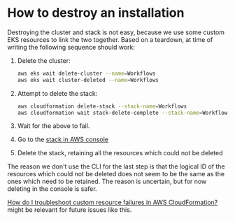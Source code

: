# How to destroy an installation

Destroying the cluster and stack is not easy, because we use some custom EKS resources to link the two together. Based on a teardown, at time of writing the following sequence should work:

1. Delete the cluster:

   ```bash
   aws eks wait delete-cluster --name=Workflows
   aws eks wait cluster-deleted --name=Workflows
   ```

1. Attempt to delete the stack:

   ```bash
   aws cloudformation delete-stack --stack-name=Workflows
   aws cloudformation wait stack-delete-complete --stack-name=Workflows
   ```

1. Wait for the above to fail.
1. Go to the [stack in AWS console](https://ap-southeast-2.console.aws.amazon.com/cloudformation/home?region=ap-southeast-2#/stacks/?filteringText=Workflows&filteringStatus=active&viewNested=true)
1. Delete the stack, retaining all the resources which could not be deleted

The reason we don't use the CLI for the last step is that the logical ID of the resources which could not be deleted does not seem to be the same as the ones which need to be retained. The reason is uncertain, but for now deleting in the console is safer.

[How do I troubleshoot custom resource failures in AWS CloudFormation?](https://repost.aws/knowledge-center/cfn-troubleshoot-custom-resource-failures) might be relevant for future issues like this.
